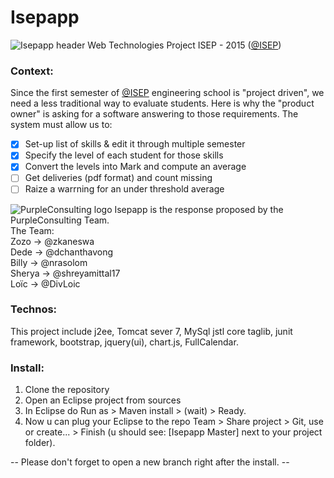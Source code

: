 # Isepapp
![Isepapp header](https://dl.dropboxusercontent.com/s/8xhosfp0xb0bzvm/isepapp-header.png?dl=0)
Web Technologies Project ISEP - 2015 ([@ISEP](http://www.isep.fr))

### Context:
Since the first semester of [@ISEP](https://twitter.com/Isep) engineering school is "project driven", we need a less traditional way to evaluate students. Here is why the "product owner" is asking for a software answering to those requirements.
The system must allow us to:

- [x] Set-up list of skills & edit it through multiple semester
- [x] Specify the level of each student for those skills
- [x] Convert the levels into Mark and compute an average
- [ ] Get deliveries (pdf format) and count missing
- [ ] Raize a warrning for an under threshold average

![PurpleConsulting logo](https://dl.dropboxusercontent.com/s/ritubunlz1j4b79/purplelogo.png?dl=0)
Isepapp is the response proposed by the PurpleConsulting Team.     
The Team:     
Zozo -> @zkaneswa   
Dede -> @dchanthavong   
Billy -> @nrasolom    
Sherya -> @shreyamittal17   
Loïc -> @DivLoic    

### Technos:
This project include j2ee, Tomcat sever 7, MySql jstl core taglib, junit framework, bootstrap, jquery(ui), chart.js, FullCalendar.

### Install:
1. Clone the repository
2. Open an Eclipse project from sources
3. In Eclipse do Run as > Maven install > (wait) > Ready.
4. Now u can plug your Eclipse to the repo Team > Share project > Git, use or create... > Finish (u should see: [Isepapp Master] next to your project folder).

-- Please don't forget to open a new branch right after the install. -- 
